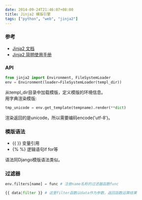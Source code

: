 ```yaml
---
date: 2014-09-24T21:46:07+08:00
title: Jinja2 模版引擎
tags: ["python", "web", "jinja2"]
---
```


### 参考

* [Jinja2 文档](http://docs.jinkan.org/docs/jinja2/)
* [Jinja2 简明使用手册](http://www.oschina.net/question/5189_3943)

### API

```python
from jinja2 import Environment, FileSystemLoader
env = Environment(loader=FileSystemLoader(templ_dir))
```

从templ_dir目录中加载模版，定义模版的环境信息。  
用字典渲染模版:

```python
tmp_unicode = env.get_template(tempname).render(**dict)
```
渲染返回的是unicode，所以需要编码encode('utf-8')。

### 模版语法

* {{  }} 变量引用
* {% %} 逻辑语句if for等

语法同Django模版语法类似。

### 过滤器

```python
env.filters[name] = func # 注册name名称的过滤器函数func

{{ data|filter }} # 这里filter函数以data作为参数，返回函数运算结果
```
